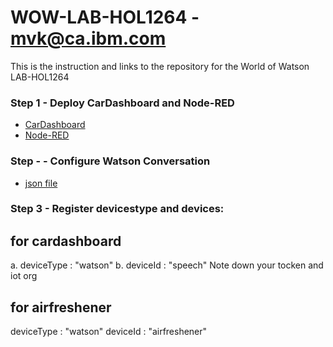 # WOW-LAB-HOL1264 - mvk@ca.ibm.com
This is the instruction and links to the repository for the World of Watson LAB-HOL1264

### Step 1 - Deploy CarDashboard and Node-RED
- [CarDashboard](https://github.com/markusvankempen/WowHol1264-CarDash)
- [Node-RED](https://github.com/markusvankempen/WoWHoL1264-Node-RED)

### Step - - Configure Watson Conversation
- [json file](https://github.com/markusvankempen/WowHol1264-CarDash/tree/master/training)

### Step 3 - Register devicestype and devices:

## for cardashboard 
a. deviceType : "watson"
b. deviceId : "speech"
Note down your tocken and iot org

## for airfreshener 
deviceType : "watson"
deviceId : "airfreshener"
